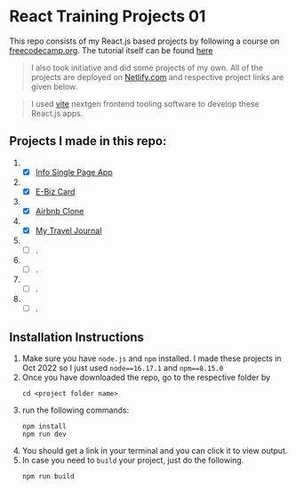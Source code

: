 # React Training Projects 01

This repo consists of my React.js based projects by following a course on [freecodecamp.org](https://www.freecodecamp.org). The tutorial itself can be found [here](https://www.youtube.com/watch?v=bMknfKXIFA8)

> I also took initiative and did some projects of my own. All of the projects are deployed on [Netlify.com](https://app.netlify.com/) and respective project links are given below.

> I used [vite](https://vitejs.dev/) nextgen frontend tooling software to develop these React.js apps.

## Projects I made in this repo:
1. - [x] [Info Single Page App](https://precious-moonbeam-d165b1.netlify.app/)
2. - [x] [E-Biz Card](https://brilliant-cocada-6cfb72.netlify.app/)
3. - [x] [Airbnb Clone](https://beamish-starburst-a5841c.netlify.app/)
4. - [x] [My Travel Journal](https://dynamic-gecko-033d7e.netlify.app/)
5. - [ ] .
6. - [ ] .
7. - [ ] .
8. - [ ] . 

## Installation Instructions
1. Make sure you have `node.js` and `npm` installed. I made these projects in Oct 2022 so I just used `node==16.17.1` and `npm==8.15.0`
2. Once you have downloaded the repo, go to the respective folder by 
   ```
   cd <project folder name>
   ```
3. run the following commands:
   ```
   npm install
   npm run dev
   ```
4. You should get a link in your terminal and you can click it to view output.
5. In case you need to `build` your project, just do the following.
   ```
   npm run build
   ```
